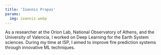 ```yaml
---
title: 'Ioannis Prapas'
params:
  img: ioannis.webp
---
```


As a researcher at the Orion Lab, National Observatory of Athens, and the University of Valencia, I worked on Deep Learning for the Earth System sciences. During my time at ISP, I aimed to improve fire prediction systems through innovative ML techniques.
